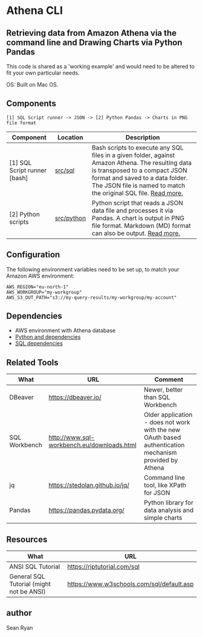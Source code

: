 # Athena CLI

## Retrieving data from Amazon Athena via the command line and Drawing Charts via Python Pandas

This code is shared as a 'working example' and would need to be altered to fit your own particular needs.

OS: Built on Mac OS.

## Components

`[1] SQL Script runner -> JSON -> [2] Python Pandas -> Charts in PNG file format`

| Component | Location | Description |
|---|---|---|
| [1] SQL Script runner [bash] | [src/sql](src/sql) | Bash scripts to execute any SQL files in a given folder, against Amazon Athena. The resulting data is transposed to a compact JSON format and saved to a data folder. The JSON file is named to match the original SQL file. [Read more.](src/sql/README.md)  |
| [2] Python scripts | [src/python](src/python) | Python script that reads a JSON data file and processes it via Pandas. A chart is output in PNG file format. Markdown (MD) format can also be output. [Read more.](src/python/README.md) |

## Configuration

The following environment variables need to be set up, to match your Amazon AWS environment:

```
AWS_REGION="eu-north-1"
AWS_WORKGROUP="my-workgroup"
AWS_S3_OUT_PATH="s3://my-query-results/my-workgroup/my-account"
```

## Dependencies

- AWS environment with Athena database
- [Python and dependencies](src/python/README.md)
- [SQL dependencies](src/python/README.md)

## Related Tools

| What | URL | Comment |
|---|---|---|
| DBeaver | https://dbeaver.io/ | Newer, better than SQL Workbench |
| SQL Workbench | http://www.sql-workbench.eu/downloads.html | Older application - does not work with the new OAuth based authentication mechanism provided by Athena |
| jq | https://stedolan.github.io/jq/ | Command line tool, like XPath for JSON |
| Pandas | https://pandas.pydata.org/ | Python library for data analysis and simple charts |

## Resources

| What | URL |
|---|---|
| ANSI SQL Tutorial | https://riptutorial.com/sql |
| General SQL Tutorial (might not be ANSI) | https://www.w3schools.com/sql/default.asp |

## author

Sean Ryan
